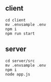 ## client

```
cd client
mv .envsample .env
npm i
npm run start
```

## server

```
cd server/src
mv .envsample .env
npm i
node app.js
```
